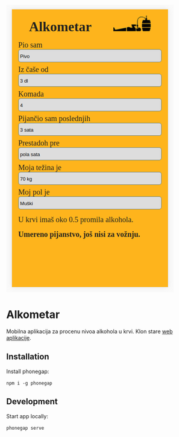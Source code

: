 ![](screen.png)

# Alkometar

Mobilna aplikacija za procenu nivoa alkohola u krvi. Klon stare [web aplikacije](http://zigi2.pondi.hr/ALKOMETAR.HTM).

## Installation

Install phonegap:

    npm i -g phonegap

## Development

Start app locally:

    phonegap serve
